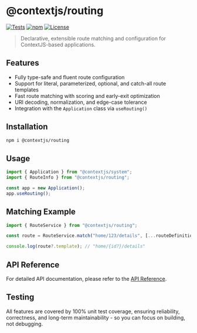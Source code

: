 # @contextjs/routing

[![Tests](https://github.com/contextjs/context/actions/workflows/tests.yaml/badge.svg?branch=main)](https://github.com/contextjs/context/actions/workflows/tests.yaml)
[![npm](https://badgen.net/npm/v/@contextjs/routing?cache=300)](https://www.npmjs.com/package/@contextjs/routing)
[![License](https://badgen.net/static/license/MIT)](https://github.com/contextjs/context/blob/main/LICENSE)

> Declarative, extensible route matching and configuration for ContextJS-based applications.

## Features

- Fully type-safe and fluent route configuration
- Support for literal, parameterized, optional, and catch-all route templates
- Fast route matching with scoring and early-exit optimization
- URI decoding, normalization, and edge-case tolerance
- Integration with the `Application` class via `useRouting()`

## Installation

```bash
npm i @contextjs/routing
```

## Usage

```ts
import { Application } from "@contextjs/system";
import { RouteInfo } from "@contextjs/routing";

const app = new Application();
app.useRouting();
```

## Matching Example

```ts
import { RouteService } from "@contextjs/routing";

const route = RouteService.match("home/123/details", [...routeDefinitions]);

console.log(route?.template); // "home/{id?}/details"
```

## API Reference
For detailed API documentation, please refer to the [API Reference](https://contextjs.dev/api/routing#api-reference).

## Testing
All features are covered by 100% unit test coverage, ensuring reliability, correctness, and long-term maintainability - so you can focus on building, not debugging.